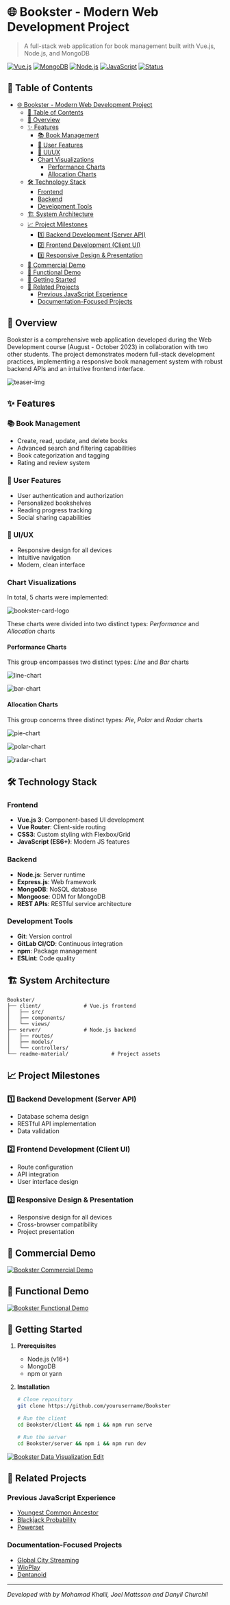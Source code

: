 # 🌐 Bookster - Modern Web Development Project

> A full-stack web application for book management built with Vue.js, Node.js, and MongoDB

[![Vue.js](https://img.shields.io/badge/Vue.js-v3-green)](https://vuejs.org/)
[![MongoDB](https://img.shields.io/badge/MongoDB-v5-brightgreen)](https://www.mongodb.com/)
[![Node.js](https://img.shields.io/badge/Node.js-v16-blue)](https://nodejs.org/)
[![JavaScript](https://img.shields.io/badge/JavaScript-ES6+-yellow)](https://www.javascript.com/)
[![Status](https://img.shields.io/badge/Status-Completed-success)](https://github.com/yourusername/Bookster)

## 📑 Table of Contents
- [🌐 Bookster - Modern Web Development Project](#-bookster---modern-web-development-project)
  - [📑 Table of Contents](#-table-of-contents)
  - [🎯 Overview](#-overview)
  - [✨ Features](#-features)
    - [📚 Book Management](#-book-management)
    - [👤 User Features](#-user-features)
    - [🎨 UI/UX](#-uiux)
    - [Chart Visualizations](#chart-visualizations)
      - [Performance Charts](#performance-charts)
      - [Allocation Charts](#allocation-charts)
  - [🛠 Technology Stack](#-technology-stack)
    - [Frontend](#frontend)
    - [Backend](#backend)
    - [Development Tools](#development-tools)
  - [🏗 System Architecture](#-system-architecture)
  - [📈 Project Milestones](#-project-milestones)
    - [1️⃣ Backend Development (Server API)](#1️⃣-backend-development-server-api)
    - [2️⃣ Frontend Development (Client UI)](#2️⃣-frontend-development-client-ui)
    - [3️⃣ Responsive Design \& Presentation](#3️⃣-responsive-design--presentation)
  - [🎥 Commercial Demo](#-commercial-demo)
  - [🎥 Functional Demo](#-functional-demo)
  - [🚀 Getting Started](#-getting-started)
  - [🔗 Related Projects](#-related-projects)
    - [Previous JavaScript Experience](#previous-javascript-experience)
    - [Documentation-Focused Projects](#documentation-focused-projects)

## 🎯 Overview

Bookster is a comprehensive web application developed during the Web Development course (August - October 2023) in collaboration with two other students. The project demonstrates modern full-stack development practices, implementing a responsive book management system with robust backend APIs and an intuitive frontend interface.

![teaser-img](readme-material/teaser.png)

## ✨ Features

### 📚 Book Management
- Create, read, update, and delete books
- Advanced search and filtering capabilities
- Book categorization and tagging
- Rating and review system

### 👤 User Features
- User authentication and authorization
- Personalized bookshelves
- Reading progress tracking
- Social sharing capabilities

### 🎨 UI/UX
- Responsive design for all devices
- Intuitive navigation
- Modern, clean interface


### Chart Visualizations

In total, 5 charts were implemented:

![bookster-card-logo](readme-material/bookster-card-logo-final.png)

These charts were divided into two distinct types: *Performance* and *Allocation* charts


#### Performance Charts

This group encompasses two distinct types: *Line* and *Bar* charts

![line-chart](readme-material/linechart.png)

![bar-chart](readme-material/bar-chart.PNG)


#### Allocation Charts

This group concerns three distinct types: *Pie*, *Polar* and *Radar* charts

![pie-chart](readme-material/pie-chart.PNG)

![polar-chart](readme-material/polar-chart.PNG)

![radar-chart](readme-material/radar-chart.PNG)


## 🛠 Technology Stack

### Frontend
- **Vue.js 3**: Component-based UI development
- **Vue Router**: Client-side routing
- **CSS3**: Custom styling with Flexbox/Grid
- **JavaScript (ES6+)**: Modern JS features

### Backend
- **Node.js**: Server runtime
- **Express.js**: Web framework
- **MongoDB**: NoSQL database
- **Mongoose**: ODM for MongoDB
- **REST APIs**: RESTful service architecture

### Development Tools
- **Git**: Version control
- **GitLab CI/CD**: Continuous integration
- **npm**: Package management
- **ESLint**: Code quality


## 🏗 System Architecture

```
Bookster/
├── client/              # Vue.js frontend
│   ├── src/
│   ├── components/
│   └── views/
├── server/              # Node.js backend
│   ├── routes/
│   ├── models/
│   └── controllers/
└── readme-material/              # Project assets
```

## 📈 Project Milestones

### 1️⃣ Backend Development (Server API)
- Database schema design
- RESTful API implementation
- Data validation

### 2️⃣ Frontend Development (Client UI)
- Route configuration
- API integration
- User interface design

### 3️⃣ Responsive Design & Presentation
- Responsive design for all devices
- Cross-browser compatibility
- Project presentation

## 🎥 Commercial Demo

[![Bookster Commercial Demo](https://img.youtube.com/vi/3EczvSPDzhU/maxresdefault.jpg)](https://www.youtube.com/watch?v=3EczvSPDzhU)


## 🎥 Functional Demo

[![Bookster Functional Demo](https://img.youtube.com/vi/6DpyRPPL0jI/maxresdefault.jpg)](https://www.youtube.com/watch?v=6DpyRPPL0jI)


## 🚀 Getting Started

1. **Prerequisites**
   - Node.js (v16+)
   - MongoDB
   - npm or yarn

2. **Installation**
   ```bash
   # Clone repository
   git clone https://github.com/yourusername/Bookster

   # Run the client
   cd Bookster/client && npm i && npm run serve

   # Run the server
   cd Bookster/server && npm i && npm run dev
   ```


[![Bookster Data Visualization Edit](https://img.youtube.com/vi/5A1JjzypApU/maxresdefault.jpg)](https://www.youtube.com/watch?v=5A1JjzypApU)


## 🔗 Related Projects

### Previous JavaScript Experience
- [Youngest Common Ancestor](https://github.com/mrjex/AlgoExpert/tree/main/Executionary%20Code/Graphs/Youngest-Common-Ancestor)
- [Blackjack Probability](https://github.com/mrjex/AlgoExpert/tree/main/Executionary%20Code/Recursion/Blackjack%20Probability)
- [Powerset](https://github.com/mrjex/AlgoExpert/tree/main/Executionary%20Code/Recursion/Powerset)

### Documentation-Focused Projects
- [Global City Streaming](https://github.com/mrjex/Global-City-Streaming)
- [WioPlay](https://github.com/Indomet/WioPlay)
- [Dentanoid](https://github.com/Dentanoid?view_as=public)

---

*Developed with by Mohamad Khalil, Joel Mattsson and Danyil Churchil*